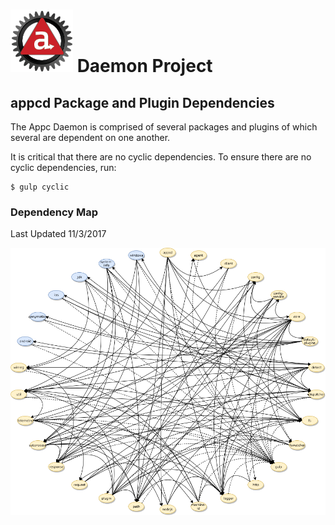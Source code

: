 # ![Appc Daemon logo](images/appc-daemon.png) Daemon Project

## appcd Package and Plugin Dependencies

The Appc Daemon is comprised of several packages and plugins of which several are dependent on one
another.

It is critical that there are no cyclic dependencies. To ensure there are no cyclic dependencies,
run:

```
$ gulp cyclic
```

### Dependency Map

Last Updated 11/3/2017

![Packages](images/packages.png)
